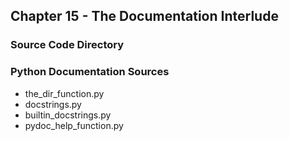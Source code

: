 ## Chapter 15 - The Documentation Interlude

### Source Code Directory

### Python Documentation Sources
* the\_dir\_function.py 
* docstrings.py
* builtin\_docstrings.py 
* pydoc\_help\_function.py 
